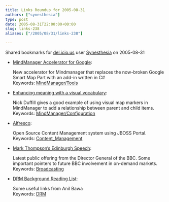 ```yaml
---
title: Links Roundup for 2005-08-31
authors: ["synesthesia"]
type: post
date: 2005-08-31T22:00:00+00:00
slug: links-238 
aliases: ["/2005/08/31/links-238"]

---
```

Shared bookmarks for [del.icio.us][1] user  [Synesthesia][2] on 2005-08-31

  * [MindManager Accelerator for Google][3]:
  
    New accelerator for Mindmanager that replaces the now-broken Google Smart Map Part with an add-in written in C#   
    Keywords: [MindManager/Tools][4]
  * [Enhancing meaning with a visual vocabulary][5]:
  
    Nick Duffill gives a good example of using visual map markers in MindManager to add a relationship between parent and child items.   
    Keywords: [MindManager/Configuration][6]
  * [Alfresco][7]:
  
    Open Source Content Management system using JBOSS Portal.   
    Keywords: [Content_Management][8]
  * [Mark Thompson&#8217;s Edinburgh Speech][9]:
  
    Latest public offering from the Director General of the BBC. Some important pointers to future BBC involvement in on-demand markets.   
    Keywords: [Broadcasting][10]

<!--more-->

  * [DRM Background Reading List][11]:
  
    Some useful links from Anil Bawa   
    Keywords: [DRM][12]

 [1]: https://del.icio.us/
 [2]: https://del.icio.us/synesthesia
 [3]: https://blog.mindjet.com/2005/08/mindmanager-accelerator-for-google "https://blog.mindjet.com/2005/08/mindmanager-accelerator-for-google"
 [4]: https://del.icio.us/synesthesia/MindManager/Tools
 [5]: https://duffill.blogs.com/beyond_crayons/ "https://duffill.blogs.com/beyond_crayons/"
 [6]: https://del.icio.us/synesthesia/MindManager/Configuration
 [7]: https://www.alfresco.org/ "https://www.alfresco.org/"
 [8]: https://del.icio.us/synesthesia/Content_Management
 [9]: https://www.bbc.co.uk/pressoffice/speeches/stories/thompson_edinburgh05.shtml "https://www.bbc.co.uk/pressoffice/speeches/stories/thompson_edinburgh05.shtml"
 [10]: https://del.icio.us/synesthesia/Broadcasting
 [11]: https://www.moomu.com/msc/archives/2005/08/drm_background.html "https://www.moomu.com/msc/archives/2005/08/drm_background.html"
 [12]: https://del.icio.us/synesthesia/DRM